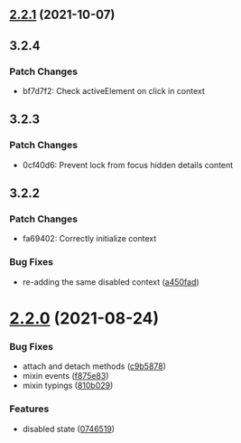 ## [2.2.1](https://github.com/chialab/loock/compare/v2.2.0...v2.2.1) (2021-10-07)

## 3.2.4

### Patch Changes

- bf7d7f2: Check activeElement on click in context

## 3.2.3

### Patch Changes

- 0cf40d6: Prevent lock from focus hidden details content

## 3.2.2

### Patch Changes

- fa69402: Correctly initialize context

### Bug Fixes

- re-adding the same disabled context ([a450fad](https://github.com/chialab/loock/commit/a450fad228d751f6529fd70f9b738bfbc6ccd3d9))

# [2.2.0](https://github.com/chialab/loock/compare/v2.1.0...v2.2.0) (2021-08-24)

### Bug Fixes

- attach and detach methods ([c9b5878](https://github.com/chialab/loock/commit/c9b5878b53fa22a1dceadeffc77f781787ccfd9d))
- mixin events ([f875e83](https://github.com/chialab/loock/commit/f875e83fc5ea68e5823c5d9227e318d2fe4f89a0))
- mixin typings ([810b029](https://github.com/chialab/loock/commit/810b02977bf58a38b8f3a1820b24c8893a37f601))

### Features

- disabled state ([0746519](https://github.com/chialab/loock/commit/074651931a2b0af3f3b524ced333686ac734d283))
